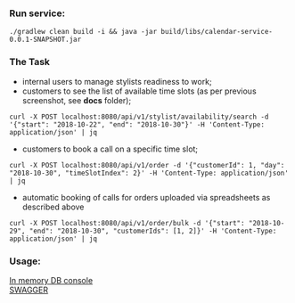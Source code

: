### Run service:
```
./gradlew clean build -i && java -jar build/libs/calendar-service-0.0.1-SNAPSHOT.jar
```
### The Task
* internal users to manage stylists readiness to work;
* customers to see the list of available time slots (as per previous screenshot, see **docs** folder);
```
curl -X POST localhost:8080/api/v1/stylist/availability/search -d '{"start": "2018-10-22", "end": "2018-10-30"}' -H 'Content-Type: application/json' | jq
```
* customers to book a call on a specific time slot;
```
curl -X POST localhost:8080/api/v1/order -d '{"customerId": 1, "day": "2018-10-30", "timeSlotIndex": 2}' -H 'Content-Type: application/json' | jq
```
* automatic booking of calls for orders uploaded via spreadsheets as described above
```
curl -X POST localhost:8080/api/v1/order/bulk -d '{"start": "2018-10-29", "end": "2018-10-30", "customerIds": [1, 2]}' -H 'Content-Type: application/json' | jq
```

### Usage:

[In memory DB console](http://localhost:8080/h2-console)  
[SWAGGER](http://localhost:8080/swagger-ui.html)